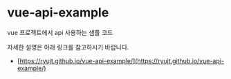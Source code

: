 # vue-api-example

vue 프로젝트에서 api 사용하는 샘플 코드

자세한 설명은 아래 링크를 참고하시기 바랍니다.

* [https://ryujt.github.io/vue-api-example/](https://ryujt.github.io/vue-api-example/)
